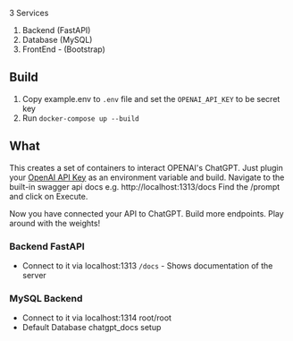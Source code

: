 3 Services
1. Backend (FastAPI)
2. Database (MySQL)
3. FrontEnd - (Bootstrap)

## Build
1. Copy example.env to `.env` file and set the `OPENAI_API_KEY` to be secret key
1. Run `docker-compose up --build`


## What
This creates a set of containers to interact OPENAI's ChatGPT.
Just plugin your [OpenAI API Key](https://help.openai.com/en/articles/4936850-where-do-i-find-my-secret-api-key) as an environment variable and build.
Navigate to the built-in swagger api docs e.g. http://localhost:1313/docs
Find the /prompt and click on Execute.

Now you have connected your API to ChatGPT. Build more endpoints. Play around with the weights!


### Backend FastAPI
- Connect to it via localhost:1313
`/docs` - Shows documentation of the server

### MySQL Backend
- Connect to it via localhost:1314 root/root
- Default Database chatgpt_docs setup

